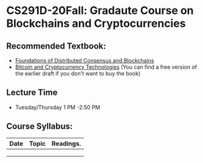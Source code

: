 # CS291D-20Fall: Gradaute Course on Blockchains and Cryptocurrencies 

## Recommended Textbook:
- [Foundations of Distributed Consensus and Blockchains](http://elaineshi.com/docs/blockchain-book.pdf)
- [Bitcoin and Cryptocurrency Technologies](http://bitcoinbook.cs.princeton.edu/) (You can find a free version of the earlier draft if you don't want to buy the book)

## Lecture Time
- Tuesday/Thursday 1 PM -2:50 PM

## Course Syllabus:

|  Date          |  Topic          | Readings.            | 
|----------------|-----------------|----------------------|
|                |                 |                      |
|                |                 |                      | 
|                |                 |                      | 
